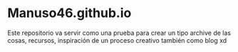 # Manuso46.github.io
Este repositorio va servir como una prueba para crear un tipo archive de las cosas, recursos, inspiración  de un proceso creativo también como blog xd 
